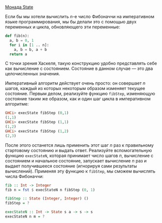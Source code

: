 [Монада State](https://stepik.org/lesson/8444/step/9)

Если бы мы хотели вычислить $n$-е число Фибоначчи на императивном языке программирования, мы бы делали это с помощью двух переменных и цикла, обновляющего эти переменные:  

```python
def fib(n):
  a, b = 0, 1
  for i in [1 .. n]:
    a, b = b, a + b
  return a
```  
С точки зрения Хаскеля, такую конструкцию удобно представлять себе как вычисление с состоянием. Состояние в данном случае — это два целочисленных значения.  
  
Императивный алгоритм действует очень просто: он совершает $n$ шагов, каждый из которых некоторым образом изменяет текущее состояние. Первым делом, реализуйте функцию `fibStep`, изменяющую состояние таким же образом, как и один шаг цикла в императивном алгоритме:  
  
```haskell
GHCi> execState fibStep (0,1)
(1,1)
GHCi> execState fibStep (1,1)
(1,2)
GHCi> execState fibStep (1,2)
(2,3)
```  
  
После этого останется лишь применить этот шаг $n$ раз к правильному стартовому состоянию и выдать ответ. Реализуйте вспомогательную функцию `execStateN`, которая принимает число шагов $n$, вычисление с состоянием и начальное состояние, запускает вычисление $n$ раз и выдает получившееся состояние (игнорируя сами результаты вычислений). Применяя эту функцию к `fibStep`, мы сможем вычислять числа Фибоначчи:  
  
```haskell
fib :: Int -> Integer
fib n = fst $ execStateN n fibStep (0, 1)
```  
  
  
```haskell
fibStep :: State (Integer, Integer) ()
fibStep = ?

execStateN :: Int -> State s a -> s -> s
execStateN n m = ?
```